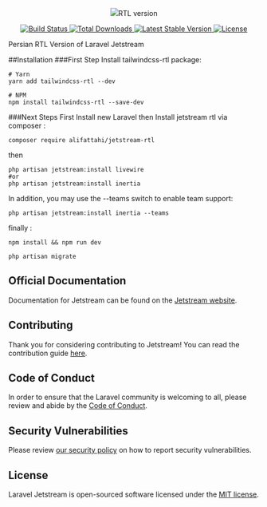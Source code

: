 <p align="center"><img src="https://laravel.com/assets/img/components/logo-jetstream.svg">RTL version</p>

<p align="center">
    <a href="https://github.com/laravel/jetstream/actions">
        <img src="https://github.com/laravel/jetstream/workflows/tests/badge.svg" alt="Build Status">
    </a>
    <a href="https://packagist.org/packages/laravel/jetstream">
        <img src="https://poser.pugx.org/laravel/jetstream/d/total.svg" alt="Total Downloads">
    </a>
    <a href="https://packagist.org/packages/laravel/jetstream">
        <img src="https://poser.pugx.org/laravel/jetstream/v/stable.svg" alt="Latest Stable Version">
    </a>
    <a href="https://packagist.org/packages/laravel/jetstream">
        <img src="https://poser.pugx.org/laravel/jetstream/license.svg" alt="License">
    </a>
</p>

Persian RTL Version of Laravel Jetstream

##Installation
###First Step
Install tailwindcss-rtl package:

```shell
# Yarn 
yarn add tailwindcss-rtl --dev
 
# NPM 
npm install tailwindcss-rtl --save-dev
```
###Next Steps
First Install new Laravel
then
Install jetstream rtl via composer :

```shell
composer require alifattahi/jetstream-rtl
```
then

```shell
php artisan jetstream:install livewire
#or
php artisan jetstream:install inertia
```
In addition, you may use the --teams switch to enable team support:

```shell
php artisan jetstream:install inertia --teams
```

finally :

```shell
npm install && npm run dev

php artisan migrate
```
## Official Documentation

Documentation for Jetstream can be found on the [Jetstream website](https://jetstream.laravel.com).

## Contributing

Thank you for considering contributing to Jetstream! You can read the contribution guide [here](.github/CONTRIBUTING.md).

## Code of Conduct

In order to ensure that the Laravel community is welcoming to all, please review and abide by the [Code of Conduct](https://laravel.com/docs/contributions#code-of-conduct).

## Security Vulnerabilities

Please review [our security policy](https://github.com/laravel/jetstream/security/policy) on how to report security vulnerabilities.

## License

Laravel Jetstream is open-sourced software licensed under the [MIT license](LICENSE.md).
